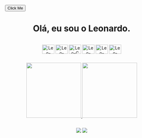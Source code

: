 <script>
    function changeLanguage() {
        const changeButton = document.getElementById("change-button");
        const presentationPT = document.getElementById("pt-br");
        const presentationEN = document.getElementById("en-us"); 

        if (presentationPT.style.display === "none") {
            presentationPT.style.display = "block";
            presentationEN.style.display = "none";
            changeButton.innerText = "EN-US";
        } else {
            presentationPT.style.display = "none";
            presentationEN.style.display = "block";
            changeButton.innerText = "PT-BR";
        }
    } 
</script>

<button onclick="changeLanguage()" id="change-button">Click Me</button>

<div align="center" id="pt-br">
    <h1> Olá, eu sou o Leonardo. </h1>
</div>

<div align="center" id="en-us" style="display: none;">
    <h1> Hello, I am Leonardo. </h2>
</div>

<div style="display: inline_block" align="center"><br>
  <img align="center" alt="Leo-Java" height="30" width="40" src="https://cdn.jsdelivr.net/gh/devicons/devicon/icons/java/java-original.svg">
  <img align="center" alt="Leo-Angular" height="30" width="40" src="https://cdn.jsdelivr.net/gh/devicons/devicon/icons/angularjs/angularjs-original.svg">
  <img align="center" alt="Leo-C" height="30" width="40" src="https://cdn.jsdelivr.net/gh/devicons/devicon/icons/c/c-original.svg">
  <img align="center" alt="Leo-C++" height="30" width="40" src="https://cdn.jsdelivr.net/gh/devicons/devicon/icons/cplusplus/cplusplus-original.svg">
  <img align="center" alt="Leo-Python" height="30" width="40" src="https://cdn.jsdelivr.net/gh/devicons/devicon/icons/python/python-original.svg">
  <img align="center" alt="Leo-Shell" height="30" width="40" src="https://cdn.jsdelivr.net/gh/devicons/devicon/icons/bash/bash-original.svg">
</div>

## 

<div align="center">
  <a href="https://github.com/leonardohdemelo">
  <img height="180em" src="https://github-readme-stats.vercel.app/api?username=leonardohdemelo&show_icons=true&theme=dark&include_all_commits=true&count_private=true"/>
  <img height="180em" src="https://github-readme-stats.vercel.app/api/top-langs/?username=leonardohdemelo&layout=compact&langs_count=7&theme=dark"/>
</div>

##
  
<div align="center"> 
  <a href = "mailto:leonardohdemelo@gmail.com"><img src="https://img.shields.io/badge/-Gmail-%23333?style=for-the-badge&logo=gmail&logoColor=white" target="_blank"></a>
  <a href="https://www.linkedin.com/in/leonardohdemelo" target="_blank"><img src="https://img.shields.io/badge/-LinkedIn-%230077B5?style=for-the-badge&logo=linkedin&logoColor=white" target="_blank"></a>
</div>

 
